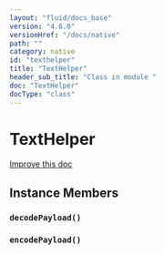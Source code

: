 ```yaml
---
layout: "fluid/docs_base"
version: "4.6.0"
versionHref: "/docs/native"
path: ""
category: native
id: "texthelper"
title: "TextHelper"
header_sub_title: "Class in module "
doc: "TextHelper"
docType: "class"
---
```


<h1 class="api-title">TextHelper</h1>

<a class="improve-v2-docs" href="http://github.com/ionic-team/ionic-native/edit/master/src/@ionic-native/plugins/nfc/index.ts#L363">
  Improve this doc
</a>











<h2><a class="anchor" name="instance-members" href="#instance-members"></a>Instance Members</h2>
<h3><a class="anchor" name="decodePayload" href="#decodePayload"></a><code>decodePayload()</code></h3>




<h3><a class="anchor" name="encodePayload" href="#encodePayload"></a><code>encodePayload()</code></h3>











